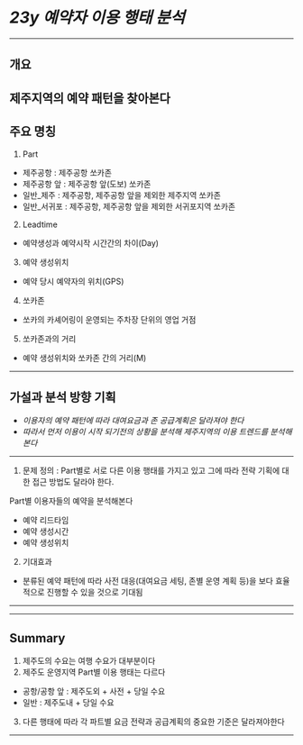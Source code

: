 # *23y 예약자 이용 행태 분석*

---
## 개요
제주지역의 예약 패턴을 찾아본다
---

## 주요 명칭
1. Part
*   제주공항 : 제주공항 쏘카존
*   제주공항 앞 : 제주공항 앞(도보) 쏘카존
*   일반_제주 : 제주공항, 제주공항 앞을 제외한 제주지역 쏘카존
*   일반_서귀포 : 제주공항, 제주공항 앞을 제외한 서귀포지역 쏘카존

2. Leadtime
*   예약생성과 예약시작 시간간의 차이(Day)

3. 예약 생성위치
*   예약 당시 예약자의 위치(GPS)

4. 쏘카존
*   쏘카의 카셰어링이 운영되는 주차장 단위의 영업 거점

5. 쏘카존과의 거리
*   예약 생성위치와 쏘카존 간의 거리(M)

---

## 가설과 분석 방향 기획
*   *이용자의 예약 패턴에 따라 대여요금과 존 공급계획은 달라져야 한다*
*   *따라서 먼저 이용이 시작 되기전의 상황을 분석해 제주지역의 이용 트렌드를 분석해본다*
---

1. 문제 정의 : Part별로 서로 다른 이용 행태를 가지고 있고 그에 따라 전략 기획에 대한 접근 방법도 달라야 한다.


Part별 이용자들의 예약을 분석해본다
*   예약 리드타임
*   예약 생성시간
*   예약 생성위치

2. 기대효과
*   분류된 예약 패턴에 따라 사전 대응(대여요금 세팅, 존별 운영 계획 등)을 보다 효율적으로 진행할 수 있을 것으로 기대됨

---

---
## Summary

1. 제주도의 수요는 여행 수요가 대부분이다
2. 제주도 운영지역 Part별 이용 행태는 다르다
- 공항/공항 앞 : 제주도외 + 사전 + 당일 수요
- 일반 : 제주도내 + 당일 수요
3. 다른 행태에 따라 각 파트별 요금 전략과 공급계획의 중요한 기준은 달라져야한다

---
